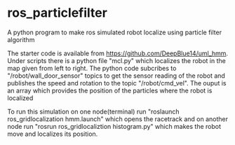 # ros_particlefilter
A python program to make ros simulated robot localize using particle filter algorithm

The starter code is available from https://github.com/DeepBlue14/uml_hmm. Under scripts there is a python file "mcl.py" which localizes the robot in the map given from left to right. The python code subcribes to "/robot/wall_door_sensor" topics to get the sensor reading of the robot and publishes the speed and rotation to the topic "/robot/cmd_vel". The ouput is an array which provides the position of the particles where the robot is localized

To run this simulation on one node(terminal) run "roslaunch ros_gridlocalization hmm.launch" which opens the racetrack and on another node run "rosrun ros_gridlocaliztion histogram.py" which makes the robot move and localizes its position.
